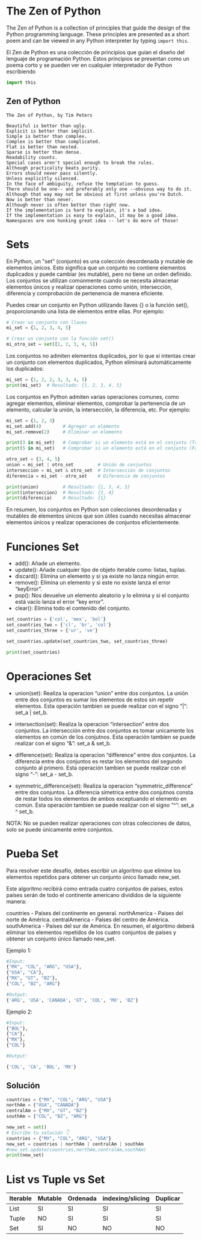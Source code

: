 # The Zen of Python

The Zen of Python is a collection of principles that guide the design of the Python programming language. These principles are presented as a short poem and can be viewed in any Python interpreter by typing `import this`.

El Zen de Python es una colección de principios que guían el diseño del lenguaje de programación Python. Estos principios se presentan como un poema corto y se pueden ver en cualquier interpretador de Python escribiendo

```python
import this
```

## Zen of Python

```plaintext
The Zen of Python, by Tim Peters

Beautiful is better than ugly.
Explicit is better than implicit.
Simple is better than complex.
Complex is better than complicated.
Flat is better than nested.
Sparse is better than dense.
Readability counts.
Special cases aren't special enough to break the rules.
Although practicality beats purity.
Errors should never pass silently.
Unless explicitly silenced.
In the face of ambiguity, refuse the temptation to guess.
There should be one-- and preferably only one --obvious way to do it.
Although that way may not be obvious at first unless you're Dutch.
Now is better than never.
Although never is often better than right now.
If the implementation is hard to explain, it's a bad idea.
If the implementation is easy to explain, it may be a good idea.
Namespaces are one honking great idea -- let's do more of those!
```

# Sets

En Python, un "set" (conjunto) es una colección desordenada y mutable de elementos únicos. Esto significa que un conjunto no contiene elementos duplicados y puede cambiar (es mutable), pero no tiene un orden definido. Los conjuntos se utilizan comúnmente cuando se necesita almacenar elementos únicos y realizar operaciones como unión, intersección, diferencia y comprobación de pertenencia de manera eficiente.

Puedes crear un conjunto en Python utilizando llaves {} o la función set(), proporcionando una lista de elementos entre ellas. Por ejemplo:

```python
# Crear un conjunto con llaves
mi_set = {1, 2, 3, 4, 5}

# Crear un conjunto con la función set()
mi_otro_set = set([1, 2, 3, 4, 5])
```

Los conjuntos no admiten elementos duplicados, por lo que si intentas crear un conjunto con elementos duplicados, Python eliminará automáticamente los duplicados:

```python
mi_set = {1, 2, 2, 3, 3, 4, 5}
print(mi_set)  # Resultado: {1, 2, 3, 4, 5}
```

Los conjuntos en Python admiten varias operaciones comunes, como agregar elementos, eliminar elementos, comprobar la pertenencia de un elemento, calcular la unión, la intersección, la diferencia, etc. Por ejemplo:

```python
mi_set = {1, 2, 3}
mi_set.add(4)        # Agregar un elemento
mi_set.remove(2)     # Eliminar un elemento

print(3 in mi_set)   # Comprobar si un elemento está en el conjunto (True)
print(5 in mi_set)   # Comprobar si un elemento está en el conjunto (False)

otro_set = {3, 4, 5}
union = mi_set | otro_set         # Unión de conjuntos
interseccion = mi_set & otro_set  # Intersección de conjuntos
diferencia = mi_set - otro_set    # Diferencia de conjuntos

print(union)         # Resultado: {1, 3, 4, 5}
print(interseccion)  # Resultado: {3, 4}
print(diferencia)    # Resultado: {1}
```

En resumen, los conjuntos en Python son colecciones desordenadas y mutables de elementos únicos que son útiles cuando necesitas almacenar elementos únicos y realizar operaciones de conjuntos eficientemente.

# Funciones Set

- add(): Añade un elemento.
- update(): Añade cualquier tipo de objeto iterable como: listas, tuplas.
- discard(): Elimina un elemento y si ya existe no lanza ningún error.
- remove(): Elimina un elemento y si este no existe lanza el error “keyError”.
- pop(): Nos devuelve un elemento aleatorio y lo elimina y si el conjunto está vacío lanza el error “key error”.
- clear(): Elimina todo el contenido del conjunto.

```python
set_countries = {'col', 'mex', 'bol'}
set_countries_two = {'cl', 'br', 'col'}
set_countries_three = {'ur', 've'}

set_countries.update(set_countries_two, set_countries_three)

print(set_countries)
```

# Operaciones Set

- union(set): Realiza la operacion “union” entre dos conjuntos. La unión entre dos conjuntos es sumar los elementos de estos sin repetir elementos. Esta operación tambien se puede realizar con el signo “|”: set_a | set_b.

- intersection(set): Realiza la operacion “intersection” entre dos conjuntos. La intersección entre dos conjuntos es tomar unicamente los elementos en común de los conjutnos. Esta operación tambien se puede realizar con el signo “&”: set_a & set_b.

- difference(set): Realiza la operacion “difference” entre dos conjuntos. La diferencia entre dos conjuntos es restar los elementos del segundo conjunto al primero. Esta operación tambien se puede realizar con el signo “-”: set_a - set_b.

- symmetric_difference(set): Realiza la operacion “symmetric_difference” entre dos conjuntos. La diferencia simetrica entre dos conjutnos consta de restar todos los elementos de ambos exceptuando el elemento en común. Esta operación tambien se puede realizar con el signo “^”: set_a ^ set_b.

NOTA: No se pueden realizar operaciones con otras colecciones de datos, solo se puede únicamente entre conjuntos.

# Pueba Set

Para resolver este desafío, debes escribir un algoritmo que elimine los elementos repetidos para obtener un conjunto único llamado new_set.

Este algoritmo recibirá como entrada cuatro conjuntos de países, estos países serán de todo el continente americano divididos de la siguiente manera:

countries - Países del continente en general.
northAmerica - Países del norte de América.
centralAmerica - Países del centro de América.
southAmerica - Países del sur de América.
En resumen, el algoritmo deberá eliminar los elementos repetidos de los cuatro conjuntos de países y obtener un conjunto único llamado new_set.

Ejemplo 1:

```python
#Input:
{"MX", "COL", "ARG", "USA"},
{"USA", "CA"},
{"MX", "GT", "BZ"},
{"COL", "BZ", "ARG"}

#Output:
{'ARG', 'USA', 'CANADA', 'GT', 'COL', 'MX', 'BZ'}
```

Ejemplo 2:

```python
#Input:
{"BOL"},
{"CA"},
{"MX"},
{"COL"}

#Output:

{'COL', 'CA', 'BOL', 'MX'}
```

## Solución

```python
countries = {"MX", "COL", "ARG", "USA"}
northAm = {"USA", "CANADA"}
centralAm = {"MX", "GT", "BZ"}
southAm = {"COL", "BZ", "ARG"}

new_set = set()
# Escribe tu solución 👇
countries = {"MX", "COL", "ARG", "USA"}
new_set = countries | northAm | centralAm | southAm
#new_set.update(countries,northAm,centralAm,southAm)
print(new_set)
```

# List vs Tuple vs Set

| Iterable | Mutable | Ordenada | indexing/slicing | Duplicar |
| -------- | ------- | -------- | ---------------- | -------- |
| List     | SI      | SI       | SI               | SI       |
| Tuple    | NO      | SI       | SI               | SI       |
| Set      | SI      | NO       | NO               | NO       |
